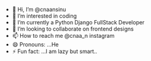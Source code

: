 - 👋 Hi, I’m @cnaansinu
- 👀 I’m interested in coding
- 🌱 I’m currently a Python Django FullStack Developer
- 💞️ I’m looking to collaborate on frontend designs 
- 📫 How to reach me @cnaa_n  instagram
- 😄 Pronouns: ...He
- ⚡ Fun fact: ...I am lazy but smart..

<!---
cnaansinu/cnaansinu is a ✨ special ✨ repository because its `README.md` (this file) appears on your GitHub profile.
You can click the Preview link to take a look at your changes.
--->
